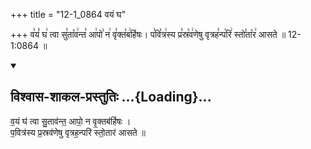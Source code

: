 +++
title = "12-1_0864 वयं घ"

+++
व꣣यं꣡ घ꣢ त्वा सु꣣ता꣡व꣢न्त꣣ आ꣢पो꣣ न꣢ वृ꣣क्त꣡ब꣢र्हिषः। प꣣वि꣡त्र꣢स्य प्र꣣स्र꣡व꣢णेषु वृत्रह꣣न्प꣡रि꣢ स्तो꣣ता꣡र꣢ आसते ॥ 12-1:0864 ॥

<div class="js_include" newlevelforh1="2" title="विश्वास-शाकल-प्रस्तुतिः" unfilled url="/vedAH_Rk/shAkalam/saMhitA/vishvAsa-prastutiH/08/033/01_vayaM_gha.md">
<details open><summary><h2>विश्वास-शाकल-प्रस्तुतिः ...{Loading}...</h2></summary>


व॒यं घ॑ त्वा सु॒ताव॑न्त॒ आपो॒ न वृ॒क्तब॑र्हिषः ।  
प॒वित्र॑स्य प्र॒स्रव॑णेषु वृत्रह॒न्परि॑ स्तो॒तार॑ आसते ॥

</details>
</div>